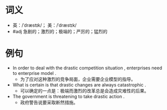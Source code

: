 # 词义
- 英：/ˈdræstɪk/； 美：/ˈdræstɪk/
- #adj 急剧的；激烈的；极端的；严厉的；猛烈的
# 例句
- In order to deal with the drastic competition situation , enterprises need to enterprise model .
	- 为了应对这种激烈的竞争局面，企业需要企业模型的指导。
- What is certain is that drastic changes are always catastrophic .
	- 可以确定的一点是：极端而激烈的改革总是会造成灾难性的后果。
- The government is threatening to take drastic action .
	- 政府警告说要采取断然措施。
